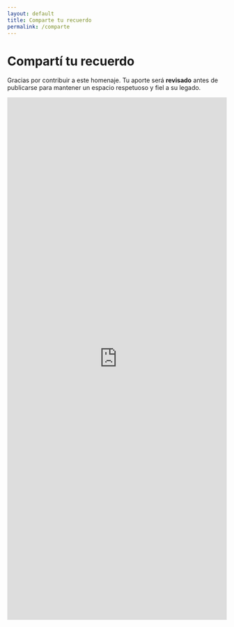 ```yaml
---
layout: default
title: Comparte tu recuerdo
permalink: /comparte
---
```


# Compartí tu recuerdo

Gracias por contribuir a este homenaje. Tu aporte será **revisado** antes de publicarse para mantener un espacio respetuoso y fiel a su legado.

<!-- REEMPLAZA EL IFRAME DE ABAJO CON EL DE TU GOOGLE FORM:
   En Google Forms: Enviar → <> (Incrustar HTML) → Copia el <iframe> y pégalo aquí.
-->

<div style="max-width:820px;margin:0 auto">
<iframe src="https://docs.google.com/forms/d/e/FORM_ID/viewform?embedded=true"
        width="100%" height="1200" frameborder="0" marginheight="0" marginwidth="0">
Cargando…
</iframe>
</div>
